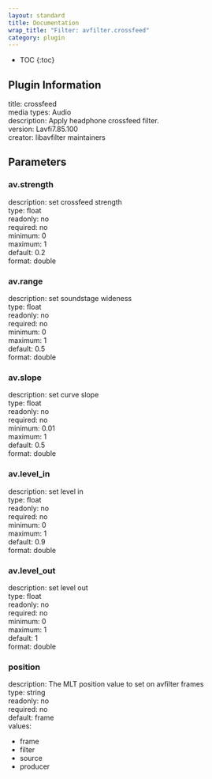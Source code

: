 ```yaml
---
layout: standard
title: Documentation
wrap_title: "Filter: avfilter.crossfeed"
category: plugin
---
```

* TOC
{:toc}

## Plugin Information

title: crossfeed  
media types:
Audio  
description: Apply headphone crossfeed filter.  
version: Lavfi7.85.100  
creator: libavfilter maintainers  

## Parameters

### av.strength

  
description:
set crossfeed strength  
type: float  
readonly: no  
required: no  
minimum: 0  
maximum: 1  
default: 0.2  
format: double  

### av.range

  
description:
set soundstage wideness  
type: float  
readonly: no  
required: no  
minimum: 0  
maximum: 1  
default: 0.5  
format: double  

### av.slope

  
description:
set curve slope  
type: float  
readonly: no  
required: no  
minimum: 0.01  
maximum: 1  
default: 0.5  
format: double  

### av.level_in

  
description:
set level in  
type: float  
readonly: no  
required: no  
minimum: 0  
maximum: 1  
default: 0.9  
format: double  

### av.level_out

  
description:
set level out  
type: float  
readonly: no  
required: no  
minimum: 0  
maximum: 1  
default: 1  
format: double  

### position

  
description:
The MLT position value to set on avfilter frames  
type: string  
readonly: no  
required: no  
default: frame  
values:  

* frame
* filter
* source
* producer

